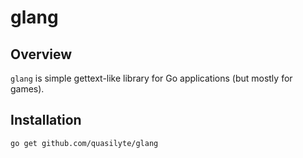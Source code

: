 # glang

## Overview

`glang` is simple gettext-like library for Go applications (but mostly for games).

## Installation

```bash
go get github.com/quasilyte/glang
```
